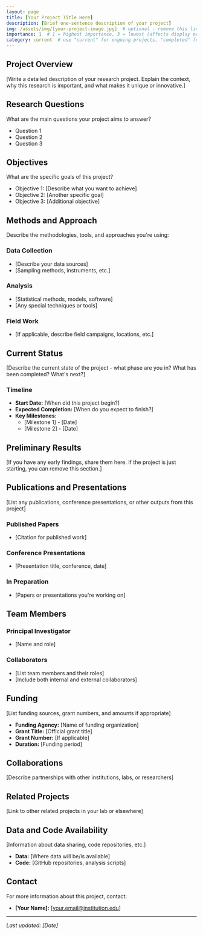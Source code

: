 ```yaml
---
layout: page
title: [Your Project Title Here]
description: [Brief one-sentence description of your project]
img: /assets/img/[your-project-image.jpg]  # optional - remove this line if no image
importance: 1  # 1 = highest importance, 3 = lowest (affects display order)
category: current  # use "current" for ongoing projects, "completed" for finished ones
---
```


## Project Overview

[Write a detailed description of your research project. Explain the context, why this research is important, and what makes it unique or innovative.]

## Research Questions

What are the main questions your project aims to answer?
- Question 1
- Question 2  
- Question 3

## Objectives

What are the specific goals of this project?
- Objective 1: [Describe what you want to achieve]
- Objective 2: [Another specific goal]
- Objective 3: [Additional objective]

## Methods and Approach

Describe the methodologies, tools, and approaches you're using:

### Data Collection
- [Describe your data sources]
- [Sampling methods, instruments, etc.]

### Analysis
- [Statistical methods, models, software]
- [Any special techniques or tools]

### Field Work
- [If applicable, describe field campaigns, locations, etc.]

## Current Status

[Describe the current state of the project - what phase are you in? What has been completed? What's next?]

### Timeline
- **Start Date:** [When did this project begin?]
- **Expected Completion:** [When do you expect to finish?]
- **Key Milestones:** 
  - [Milestone 1] - [Date]
  - [Milestone 2] - [Date]

## Preliminary Results

[If you have any early findings, share them here. If the project is just starting, you can remove this section.]

## Publications and Presentations

[List any publications, conference presentations, or other outputs from this project]

### Published Papers
- [Citation for published work]

### Conference Presentations
- [Presentation title, conference, date]

### In Preparation
- [Papers or presentations you're working on]

## Team Members

### Principal Investigator
- [Name and role]

### Collaborators
- [List team members and their roles]
- [Include both internal and external collaborators]

## Funding

[List funding sources, grant numbers, and amounts if appropriate]
- **Funding Agency:** [Name of funding organization]
- **Grant Title:** [Official grant title]
- **Grant Number:** [If applicable]
- **Duration:** [Funding period]

## Collaborations

[Describe partnerships with other institutions, labs, or researchers]

## Related Projects

[Link to other related projects in your lab or elsewhere]

## Data and Code Availability

[Information about data sharing, code repositories, etc.]
- **Data:** [Where data will be/is available]
- **Code:** [GitHub repositories, analysis scripts]

## Contact

For more information about this project, contact:
- **[Your Name]:** [your.email@institution.edu]

---

*Last updated: [Date]*
